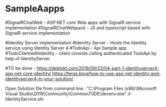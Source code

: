 # SampleAapps
 #SignalRChatWeb - ASP.NET core Web apps with SignalR service implementation
 #SignalRChatWebpack - JS and typescript based with SignalR service implementation
 
 #Identity Server implementation 
 #Identity Server - Hosts the Identity service using Identity Server 4
 #TodoApi - Api Sample app
 #TodoClientwithIdentity - client console calling authenticated TodoApi by help of IdentityServer
 
 #TO be done - 
 https://deblokt.com/2019/09/23/04-part-1-identityserver4-asp-net-core-identity/
 https://feras.blog/how-to-use-asp-net-identity-and-identityserver4-in-your-solution/
 
 Open Solution  file from command line : "C:\Program Files (x86)\Microsoft Visual Studio\2019\Community\Common7\IDE\devenv.exe" /r IdentityService.sln
 
